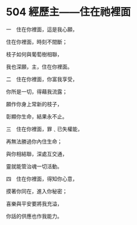 # 504 經歷主——住在祂裡面

一　住在你裡面，這是我心願，

住在你裡面，時刻不間斷；

枝子如何與葡萄樹相聯，

我也深願，主，住在你裡面。　　

二　住在你裡面，你富我享受，

你所是一切，得藉我流露；

願作你身上常新的枝子，

彰顯你生命，結果永不止。

三　住在你裡面，罪﹑已失權能，

再無法勝過你內住生命；

與你相結聯，深處互交通，

靈就能管治魂一切活動。

四　住在你裡面，得知你心意，

摸著你同在，進入你秘密；

喜樂與平安要將我充溢，

你話的供應也作我能力。

